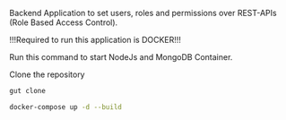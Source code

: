 Backend Application to set users, roles and permissions over REST-APIs (Role Based Access Control).

!!!Required to run this application is DOCKER!!!

Run this command to start NodeJs and MongoDB Container.


Clone the repository 
```bash
gut clone 
```

```bash
docker-compose up -d --build
```




